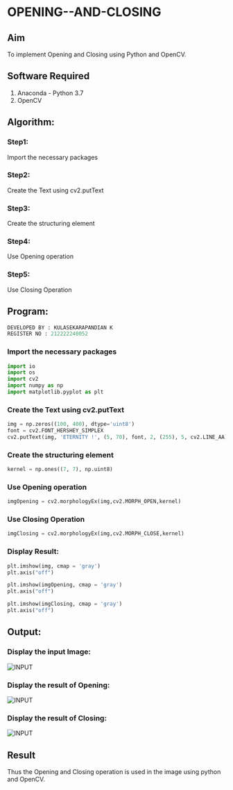 # OPENING--AND-CLOSING
## Aim
To implement Opening and Closing using Python and OpenCV.

## Software Required
1. Anaconda - Python 3.7
2. OpenCV
## Algorithm:

### Step1:
Import the necessary packages
<br>

### Step2:
Create the Text using cv2.putText
<br>

### Step3:
Create the structuring element
<br>

### Step4:
Use Opening operation
<br>

### Step5:
Use Closing Operation
<br>

 
## Program:

``` Python
DEVELOPED BY : KULASEKARAPANDIAN K
REGISTER NO : 212222240052
```

### Import the necessary packages

``` Python
import io
import os
import cv2
import numpy as np
import matplotlib.pyplot as plt
```
### Create the Text using cv2.putText

``` Python
img = np.zeros((100, 400), dtype='uint8')
font = cv2.FONT_HERSHEY_SIMPLEX
cv2.putText(img, 'ETERNITY !', (5, 70), font, 2, (255), 5, cv2.LINE_AA)
```

### Create the structuring element

``` Python
kernel = np.ones((7, 7), np.uint8)
```

### Use Opening operation

``` Python
imgOpening = cv2.morphologyEx(img,cv2.MORPH_OPEN,kernel)
```

### Use Closing Operation

``` Python
imgClosing = cv2.morphologyEx(img,cv2.MORPH_CLOSE,kernel)
```

### Display Result:

```python
plt.imshow(img, cmap = 'gray')
plt.axis("off")

plt.imshow(imgOpening, cmap = 'gray')
plt.axis("off")

plt.imshow(imgClosing, cmap = 'gray')
plt.axis("off")
```
## Output:

### Display the input Image:

![INPUT](/input.png)
<br>

### Display the result of Opening:

![INPUT](/open.png)
<br>

### Display the result of Closing:

![INPUT](/close.png)
<br>

## Result
Thus the Opening and Closing operation is used in the image using python and OpenCV.
